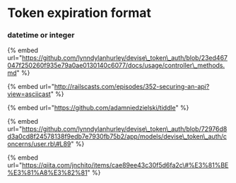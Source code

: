 # Token expiration format

### datetime or integer

{% embed url="https://github.com/lynndylanhurley/devise\_token\_auth/blob/23ed467047f250260f935e79a0ae0130140c6077/docs/usage/controller\_methods.md" %}

{% embed url="http://railscasts.com/episodes/352-securing-an-api?view=asciicast" %}

{% embed url="https://github.com/adamniedzielski/tiddle" %}



{% embed url="https://github.com/lynndylanhurley/devise\_token\_auth/blob/72976d8d3a0cd8f24578138f9edb7e7930fb75b2/app/models/devise\_token\_auth/concerns/user.rb\#L89" %}



{% embed url="https://qiita.com/jnchito/items/cae89ee43c30f5d6fa2c\#%E3%81%BE%E3%81%A8%E3%82%81" %}

